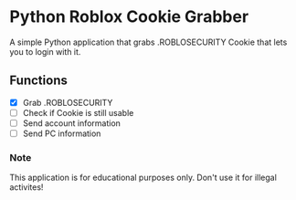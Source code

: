 # Python Roblox Cookie Grabber

A simple Python application that grabs .ROBLOSECURITY Cookie that lets you to login with it.

## Functions

- [x] Grab .ROBLOSECURITY
- [ ] Check if Cookie is still usable
- [ ] Send account information
- [ ] Send PC information

### Note

This application is for educational purposes only. Don't use it for illegal activites!
